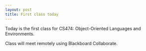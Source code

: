 ```yaml
---
layout: post
title: First class today
---
```


Today is the first class for CS474:  Object-Oriented Languages and Environments.

Class will meet remotely using Blackboard Collaborate.
